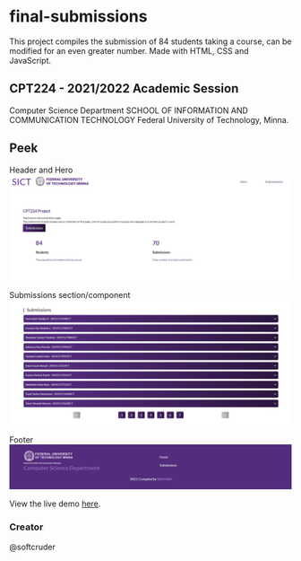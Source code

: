 # final-submissions
This project compiles the submission of 84 students taking a course, can be modified for an even greater number. Made with HTML, CSS and JavaScript.

## CPT224 - 2021/2022 Academic Session
Computer Science Department
SCHOOL OF INFORMATION AND COMMUNICATION TECHNOLOGY
Federal University of Technology, Minna.

## Peek
Header and Hero
![image](/header-hero.png)


Submissions section/component
![image](/submission-component.png)

Footer
![image](/footer-cpt.png)


View the live demo [here](https://cpt-submission.netlify.app/).


### Creator
 @softcruder


